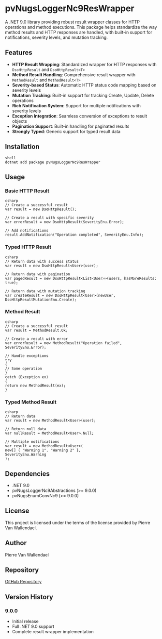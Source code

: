 # pvNugsLoggerNc9ResWrapper

A .NET 9.0 library providing robust result wrapper classes for HTTP operations and method executions. This package helps standardize the way method results and HTTP responses are handled, with built-in support for notifications, severity levels, and mutation tracking.

## Features

- **HTTP Result Wrapping**: Standardized wrapper for HTTP responses with `DsoHttpResult` and `DsoHttpResult<T>`
- **Method Result Handling**: Comprehensive result wrapper with `MethodResult` and `MethodResult<T>`
- **Severity-based Status**: Automatic HTTP status code mapping based on severity levels
- **Mutation Tracking**: Built-in support for tracking Create, Update, Delete operations
- **Rich Notification System**: Support for multiple notifications with severity levels
- **Exception Integration**: Seamless conversion of exceptions to result objects
- **Pagination Support**: Built-in handling for paginated results
- **Strongly Typed**: Generic support for typed result data

## Installation
```
shell
dotnet add package pvNugsLoggerNc9ResWrapper
```
## Usage

### Basic HTTP Result
```
csharp
// Create a successful result
var result = new DsoHttpResult();

// Create a result with specific severity
var errorResult = new DsoHttpResult(SeverityEnu.Error);

// Add notifications
result.AddNotification("Operation completed", SeverityEnu.Info);
```
### Typed HTTP Result
```
csharp
// Return data with success status
var result = new DsoHttpResult<User>(user);

// Return data with pagination
var pagedResult = new DsoHttpResult<List<User>>(users, hasMoreResults: true);

// Return data with mutation tracking
var createResult = new DsoHttpResult<User>(newUser, DsoHttpResultMutationEnu.Create);
```
### Method Result
```
csharp
// Create a successful result
var result = MethodResult.Ok;

// Create a result with error
var errorResult = new MethodResult("Operation failed", SeverityEnu.Error);

// Handle exceptions
try
{
// Some operation
}
catch (Exception ex)
{
return new MethodResult(ex);
}
```
### Typed Method Result
```
csharp
// Return data
var result = new MethodResult<User>(user);

// Return null data
var nullResult = MethodResult<User>.Null;

// Multiple notifications
var result = new MethodResult<User>(
new[] { "Warning 1", "Warning 2" },
SeverityEnu.Warning
);
```
## Dependencies

- .NET 9.0
- pvNugsLoggerNc9Abstractions (>= 9.0.0)
- pvNugsEnumConvNc9 (>= 9.0.0)

## License

This project is licensed under the terms of the license provided by Pierre Van Wallendael.

## Author

Pierre Van Wallendael

## Repository

[GitHub Repository](https://github.com/licheez/pvWayNugs)

## Version History

### 9.0.0
- Initial release
- Full .NET 9.0 support
- Complete result wrapper implementation
